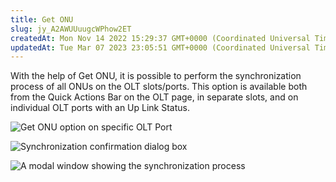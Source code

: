 ```yaml
---
title: Get ONU
slug: jy_A2AWUUuugcWPhow2ET
createdAt: Mon Nov 14 2022 15:29:37 GMT+0000 (Coordinated Universal Time)
updatedAt: Tue Mar 07 2023 23:05:51 GMT+0000 (Coordinated Universal Time)
---
```


With the help of Get ONU, it is possible to perform the synchronization process of all ONUs on the OLT slots/ports. This option is available both from the Quick Actions Bar on the OLT page, in separate slots, and on individual OLT ports with an Up Link Status.

![Get ONU option on specific OLT Port](../../assets/kOMGnAHXtPlExEA99WtSc_screenshot-2022-11-24-at-003050.png)

![Synchronization confirmation dialog box](../../assets/eSd9CFChkyDiKqROUYS84_2022-11-2109-15-00.png)

![A modal window showing the synchronization process](../../assets/IkpFr6hgE9S7jRG64CGz2_2022-11-2109-16-05.png)


